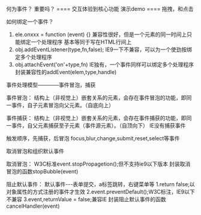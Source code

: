 何为事件？
重要吗？   ==== 交互体验到核心功能
演示demo   ==== 拖拽，和点击

如何绑定一个事件？
1. ele.onxxx = function (event) {}
		兼容性很好，但是一个元素的同一时间上只能绑定一个处理程序
		基本等同于写在HTML行间上
2.  obj.addEventListener(type,fn,false);
		IE9一下不兼容，可以为一个使劲按绑定多个处理程序
3.  obj.attachEvent('on'+type,fn)
		IE独有，一个事件同样可以绑定多个处理程序
封装兼容性的addEvent(elem,type,handle)


事件处理模型————事件冒泡，捕获

事件冒泡：
	结构上（非视觉上）嵌套关系的元素，会存在事件冒泡的功能，即同一事件，自子元素冒泡向父元素。（自底向上）

事件捕获：
	结构上（非视觉上）嵌套关系的元素，会存在事件捕获的功能，即同一事件，自父元素捕获至子元素（事件源元素）。（自顶向下）
	IE没有捕获事件

触发顺序，先捕获，后冒泡
focus,blur,change,submit,reset,select等事件


取消冒泡和组织默认事件

取消冒泡：
	W3C标准event.stopPropagetion();但不支持ie9以下版本
 	封装取消冒泡的函数stopBubble(event)

阻止默认事件：
	默认事件---表单提交，a标签跳转，右键菜单等
	1.return false;以对象属性的方式注册的事件才生效
	2.event.preventDefault();W3C标注，IE9以下不兼容
	3.event,returnValue = false;兼容IE
	封装阻止默认事件的函数cancelHandler(event)